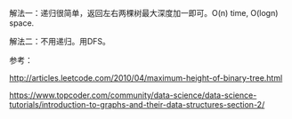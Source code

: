 解法一：递归很简单，返回左右两棵树最大深度加一即可。O(n) time, O(logn) space.

解法二：不用递归。用DFS。

参考：

http://articles.leetcode.com/2010/04/maximum-height-of-binary-tree.html

https://www.topcoder.com/community/data-science/data-science-tutorials/introduction-to-graphs-and-their-data-structures-section-2/
